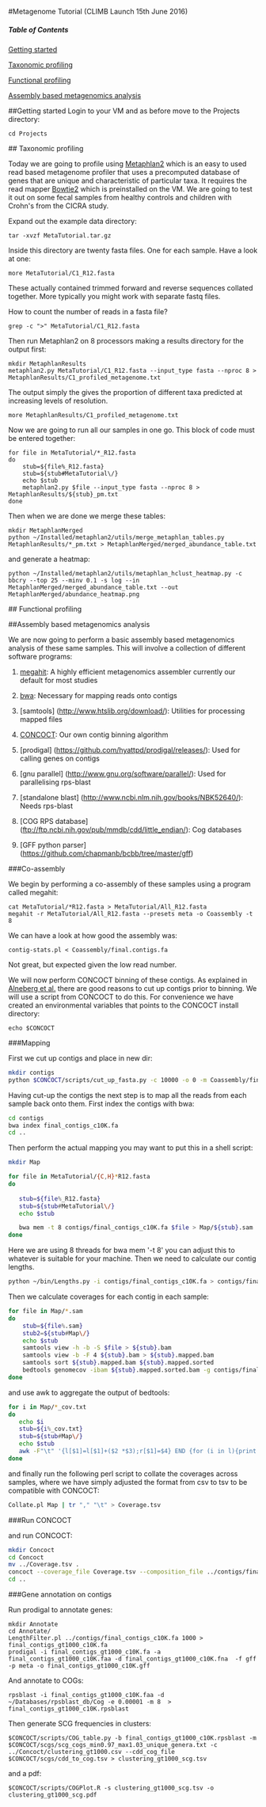#Metagenome Tutorial (CLIMB Launch 15th June 2016)

##### Table of Contents  
[Getting started](#started)  

[Taxonomic profiling](#tprofiling)  

[Functional profiling](#fprofiling)  

[Assembly based metagenomics analysis](#assembly)

##Getting started
<a name="started"/>
Login to your VM and as before move to the Projects directory:

```
cd Projects
```
<a name="tprofiling"/>
## Taxonomic profiling

Today we are going to profile using [Metaphlan2](https://bitbucket.org/biobakery/metaphlan2) which is an easy to used read 
based metagenome profiler that uses a precomputed database of genes that are unique and characteristic of particular 
taxa. It requires the read mapper [Bowtie2](http://bowtie-bio.sourceforge.net/bowtie2/index.shtml) which is preinstalled on the VM. 
We are going to test it out on some fecal samples from healthy controls and children with Crohn's from the CICRA study.

Expand out the example data directory:
```
tar -xvzf MetaTutorial.tar.gz
``` 

Inside this directory are twenty fasta files. One for each sample. Have a look at one:
```
more MetaTutorial/C1_R12.fasta
```
These actually contained trimmed forward and reverse sequences collated together. More typically you might work 
with separate fastq files.

How to count the number of reads in a fasta file?
```
grep -c ">" MetaTutorial/C1_R12.fasta
```

Then run Metaphlan2 on 8 processors making a results directory for the output first:
```
mkdir MetaphlanResults
metaphlan2.py MetaTutorial/C1_R12.fasta --input_type fasta --nproc 8 > MetaphlanResults/C1_profiled_metagenome.txt
``` 

The output simply the gives the proportion of different taxa predicted at increasing levels of resolution.
```
more MetaphlanResults/C1_profiled_metagenome.txt
```

Now we are going to run all our samples in one go. This block of code must be entered together:
```
for file in MetaTutorial/*_R12.fasta
do
    stub=${file%_R12.fasta}
    stub=${stub#MetaTutorial\/}
    echo $stub
    metaphlan2.py $file --input_type fasta --nproc 8 > MetaphlanResults/${stub}_pm.txt
done
```

Then when we are done we merge these tables:
```
mkdir MetaphlanMerged
python ~/Installed/metaphlan2/utils/merge_metaphlan_tables.py MetaphlanResults/*_pm.txt > MetaphlanMerged/merged_abundance_table.txt
```

and generate a heatmap:
```
python ~/Installed/metaphlan2/utils/metaphlan_hclust_heatmap.py -c bbcry --top 25 --minv 0.1 -s log --in MetaphlanMerged/merged_abundance_table.txt --out MetaphlanMerged/abundance_heatmap.png
```

<a name="fprofiling"/>
## Functional profiling


##Assembly based metagenomics analysis

We are now going to perform a basic assembly based metagenomics analysis of these same samples. This will involve 
a collection of different software programs:

1. [megahit](https://github.com/voutcn/megahit): A highly efficient metagenomics assembler currently our default for most studies

2. [bwa](https://github.com/lh3/bwa): Necessary for mapping reads onto contigs

3. [samtools] (http://www.htslib.org/download/): Utilities for processing mapped files

4. [CONCOCT](https://github.com/BinPro/CONCOCT): Our own contig binning algorithm

5. [prodigal] (https://github.com/hyattpd/prodigal/releases/): Used for calling genes on contigs

6. [gnu parallel] (http://www.gnu.org/software/parallel/): Used for parallelising rps-blast

7. [standalone blast] (http://www.ncbi.nlm.nih.gov/books/NBK52640/): Needs rps-blast

8. [COG RPS database] (ftp://ftp.ncbi.nih.gov/pub/mmdb/cdd/little_endian/): Cog databases

9. [GFF python parser] (https://github.com/chapmanb/bcbb/tree/master/gff)

###Co-assembly

We begin by performing a co-assembly of these samples using a program called megahit:

```
cat MetaTutorial/*R12.fasta > MetaTutorial/All_R12.fasta
megahit -r MetaTutorial/All_R12.fasta --presets meta -o Coassembly -t 8
```

We can have a look at how good the assembly was:
```
contig-stats.pl < Coassembly/final.contigs.fa
```
Not great, but expected given the low read number.

We will now perform CONCOCT binning of these contigs. As explained in [Alneberg et al.](http://www.nature.com/nmeth/journal/v11/n11/full/nmeth.3103.html) 
there are good reasons to cut up contigs prior to binning. We will use a script from CONCOCT to do this. For convenience we 
have created an environmental variables that points to the CONCOCT install directory:
```
echo $CONCOCT
```

###Mapping

First we cut up contigs and place in new dir:

```bash
mkdir contigs
python $CONCOCT/scripts/cut_up_fasta.py -c 10000 -o 0 -m Coassembly/final.contigs.fa > contigs/final_contigs_c10K.fa
```

Having cut-up the contigs the next step is to map all the reads from each sample back onto them. First index the contigs with bwa:

```bash
cd contigs
bwa index final_contigs_c10K.fa
cd ..
```

Then perform the actual mapping you may want to put this in a shell script:

```bash
mkdir Map

for file in MetaTutorial/{C,H}*R12.fasta
do 
   
   stub=${file%_R12.fasta}
   stub=${stub#MetaTutorial\/}
   echo $stub

   bwa mem -t 8 contigs/final_contigs_c10K.fa $file > Map/${stub}.sam
done
```

Here we are using 8 threads for bwa mem '-t 8' you can adjust this to whatever is suitable for your machine.
Then we need to calculate our contig lengths.

```bash
python ~/bin/Lengths.py -i contigs/final_contigs_c10K.fa > contigs/final_contigs_c10K.len
```

Then we calculate coverages for each contig in each sample:

```bash
for file in Map/*.sam
do
    stub=${file%.sam}
    stub2=${stub#Map\/}
    echo $stub	
    samtools view -h -b -S $file > ${stub}.bam 
    samtools view -b -F 4 ${stub}.bam > ${stub}.mapped.bam
    samtools sort ${stub}.mapped.bam ${stub}.mapped.sorted
    bedtools genomecov -ibam ${stub}.mapped.sorted.bam -g contigs/final_contigs_c10K.len > ${stub}_cov.txt
done
```

and use awk to aggregate the output of bedtools:

```bash
for i in Map/*_cov.txt 
do 
   echo $i
   stub=${i%_cov.txt}
   stub=${stub#Map\/}
   echo $stub
   awk -F"\t" '{l[$1]=l[$1]+($2 *$3);r[$1]=$4} END {for (i in l){print i","(l[i]/r[i])}}' $i > Map/${stub}_cov.csv
done
```

and finally run the following perl script to collate the coverages across samples, where we have simply adjusted the format 
from csv to tsv to be compatible with CONCOCT:

```bash
Collate.pl Map | tr "," "\t" > Coverage.tsv
```

###Run CONCOCT

and run CONCOCT:
```bash
mkdir Concoct
cd Concoct
mv ../Coverage.tsv .
concoct --coverage_file Coverage.tsv --composition_file ../contigs/final_contigs_c10K.fa -c 40
cd ..
```

###Gene annotation on contigs

Run prodigal to annotate genes:
```
mkdir Annotate
cd Annotate/
LengthFilter.pl ../contigs/final_contigs_c10K.fa 1000 > final_contigs_gt1000_c10K.fa
prodigal -i final_contigs_gt1000_c10K.fa -a final_contigs_gt1000_c10K.faa -d final_contigs_gt1000_c10K.fna  -f gff -p meta -o final_contigs_gt1000_c10K.gff
```

And annotate to COGs:
```
rpsblast -i final_contigs_gt1000_c10K.faa -d ~/Databases/rpsblast_db/Cog -e 0.00001 -m 8  >  final_contigs_gt1000_c10K.rpsblast
```

Then generate SCG frequencies in clusters:
```
$CONCOCT/scripts/COG_table.py -b final_contigs_gt1000_c10K.rpsblast -m $CONCOCT/scgs/scg_cogs_min0.97_max1.03_unique_genera.txt -c ../Concoct/clustering_gt1000.csv --cdd_cog_file $CONCOCT/scgs/cdd_to_cog.tsv > clustering_gt1000_scg.tsv
```

and a pdf:
```
$CONCOCT/scripts/COGPlot.R -s clustering_gt1000_scg.tsv -o clustering_gt1000_scg.pdf
```